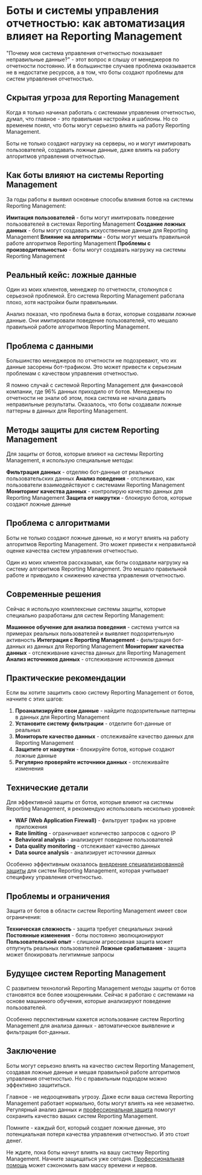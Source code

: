 ﻿# Боты и системы управления отчетностью: как автоматизация влияет на Reporting Management

"Почему моя система управления отчетностью показывает неправильные данные?" - этот вопрос я слышу от менеджеров по отчетности постоянно. И в большинстве случаев проблема оказывается не в недостатке ресурсов, а в том, что боты создают проблемы для систем управления отчетностью.

## Скрытая угроза для Reporting Management

Когда я только начинал работать с системами управления отчетностью, думал, что главное - это правильная настройка и шаблоны. Но со временем понял, что боты могут серьезно влиять на работу Reporting Management.

Боты не только создают нагрузку на серверы, но и могут имитировать пользователей, создавать ложные данные, даже влиять на работу алгоритмов управления отчетностью.

## Как боты влияют на системы Reporting Management

За годы работы я выявил основные способы влияния ботов на системы Reporting Management:

**Имитация пользователей** - боты могут имитировать поведение пользователей в системах Reporting Management
**Создание ложных данных** - боты могут создавать искусственные данные для Reporting Management
**Влияние на алгоритмы** - боты могут мешать правильной работе алгоритмов Reporting Management
**Проблемы с производительностью** - боты могут создавать нагрузку на системы Reporting Management

## Реальный кейс: ложные данные

Один из моих клиентов, менеджер по отчетности, столкнулся с серьезной проблемой. Его система Reporting Management работала плохо, хотя настройки были правильными.

Анализ показал, что проблема была в ботах, которые создавали ложные данные. Они имитировали поведение пользователей, что мешало правильной работе алгоритмов Reporting Management.

## Проблема с данными

Большинство менеджеров по отчетности не подозревают, что их данные засорены бот-трафиком. Это может привести к серьезным проблемам с качеством управления отчетностью.

Я помню случай с системой Reporting Management для финансовой компании, где 96% данных приходило от ботов. Менеджеры по отчетности не знали об этом, пока система не начала давать неправильные результаты. Оказалось, что боты создавали ложные паттерны в данных для Reporting Management.

## Методы защиты для систем Reporting Management

Для защиты от ботов, которые влияют на системы Reporting Management, я использую специальные методы:

**Фильтрация данных** - отделяю бот-данные от реальных пользовательских данных
**Анализ поведения** - отслеживаю, как пользователи взаимодействуют с системами Reporting Management
**Мониторинг качества данных** - контролирую качество данных для Reporting Management
**Защита от накрутки** - блокирую ботов, которые создают ложные данные

## Проблема с алгоритмами

Боты не только создают ложные данные, но и могут влиять на работу алгоритмов Reporting Management. Это может привести к неправильной оценке качества систем управления отчетностью.

Один из моих клиентов рассказывал, как боты создавали нагрузку на систему алгоритмов Reporting Management. Это мешало правильной работе и приводило к снижению качества управления отчетностью.

## Современные решения

Сейчас я использую комплексные системы защиты, которые специально разработаны для систем Reporting Management:

**Машинное обучение для анализа поведения** - система учится на примерах реальных пользователей и выявляет подозрительную активность
**Интеграция с Reporting Management** - фильтрация бот-данных из данных для Reporting Management
**Мониторинг качества данных** - отслеживание качества данных для Reporting Management
**Анализ источников данных** - отслеживание источников данных

## Практические рекомендации

Если вы хотите защитить свою систему Reporting Management от ботов, начните с этих шагов:

1. **Проанализируйте свои данные** - найдите подозрительные паттерны в данных для Reporting Management
2. **Установите систему фильтрации** - отделите бот-данные от реальных
3. **Мониторьте качество данных** - отслеживайте качество данных для Reporting Management
4. **Защитите от накрутки** - блокируйте ботов, которые создают ложные данные
5. **Регулярно проверяйте источники данных** - отслеживайте изменения

## Технические детали

Для эффективной защиты от ботов, которые влияют на системы Reporting Management, я рекомендую использовать несколько уровней:

- **WAF (Web Application Firewall)** - фильтрует трафик на уровне приложения
- **Rate limiting** - ограничивает количество запросов с одного IP
- **Behavioral analysis** - анализирует поведение пользователей
- **Data quality monitoring** - отслеживает качество данных
- **Data source analysis** - анализирует источники данных

Особенно эффективным оказалось [внедрение специализированной защиты](https://progaem.com/ustanovka-antibota-usluga-po-zashhite-ot-botov-vashih-sajtov-na-razlichnyh-cms-sistemah.html) для систем Reporting Management, которая учитывает специфику управления отчетностью.

## Проблемы и ограничения

Защита от ботов в области систем Reporting Management имеет свои ограничения:

**Техническая сложность** - защита требует специальных знаний
**Постоянные изменения** - боты постоянно эволюционируют
**Пользовательский опыт** - слишком агрессивная защита может отпугнуть реальных пользователей
**Ложные срабатывания** - защита может блокировать легитимные запросы

## Будущее систем Reporting Management

С развитием технологий Reporting Management методы защиты от ботов становятся все более изощренными. Сейчас я работаю с системами на основе машинного обучения, которые анализируют поведение пользователей.

Особенно перспективным кажется использование систем Reporting Management для анализа данных - автоматическое выявление и фильтрация бот-данных.

## Заключение

Боты могут серьезно влиять на качество систем Reporting Management, создавая ложные данные и мешая правильной работе алгоритмов управления отчетностью. Но с правильным подходом можно эффективно защититься.

Главное - не недооценивать угрозу. Даже если ваша система Reporting Management работает нормально, боты могут влиять на нее незаметно. Регулярный анализ данных и [профессиональная защита](https://progaem.com/ustanovka-antibota-usluga-po-zashhite-ot-botov-vashih-sajtov-na-razlichnyh-cms-sistemah.html) помогут сохранить качество ваших систем Reporting Management.

Помните - каждый бот, который создает ложные данные, это потенциальная потеря качества управления отчетностью. И это стоит денег.

Не ждите, пока боты начнут влиять на вашу систему Reporting Management. Начните защищаться уже сегодня. [Профессиональная помощь](https://progaem.com/ustanovka-antibota-usluga-po-zashhite-ot-botov-vashih-sajtov-na-razlichnyh-cms-sistemah.html) может сэкономить вам массу времени и нервов.
